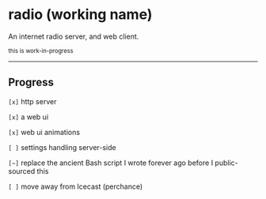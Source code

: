 # radio (working name)

An internet radio server, and web client.

<sup>this is work-in-progress</sup>

---

## Progress

`[x]` http server

`[x]` a web ui

`[x]` web ui animations

`[ ]` settings handling server-side

`[~]` replace the ancient Bash script I wrote forever ago before I public-sourced this

`[ ]` move away from Icecast (perchance)
